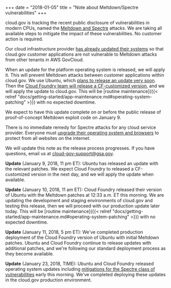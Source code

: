+++
date = "2018-01-05"
title = "Note about Meltdown/Spectre vulnerabilities"
+++

cloud.gov is tracking the recent public disclosure of vulnerabilities in modern CPUs, named the [Meltdown and Spectre](https://meltdownattack.com/) attacks. 
We are taking all available steps to mitigate the impact of these vulnerabilities. No customer action is required.

Our cloud infrastructure provider [has already updated their systems](https://aws.amazon.com/security/security-bulletins/AWS-2018-013/) so that cloud.gov customer applications are not vulnerable to Meltdown attacks from other tenants in AWS GovCloud.

When an update for the platform operating system is released, we will apply it. This will prevent Meltdown attacks between customer applications within cloud.gov. We use Ubuntu, which [plans to release an update very soon](https://insights.ubuntu.com/2018/01/04/ubuntu-updates-for-the-meltdown-spectre-vulnerabilities/). Then the [Cloud Foundry team will release a CF-customized version](https://www.cloudfoundry.org/meltdown-spectre-attacks/), and we will apply the update to cloud.gov. This will be [routine maintenance]({{< relref "docs/getting-started/app-maintenance.md#operating-system-patching" >}}) with no expected downtime.

We expect to have this update complete on or before the public release of proof-of-concept Meltdown exploit code on January 9.

There is no immediate remedy for Spectre attacks for any cloud service provider. Everyone must [upgrade their operating system and browsers](https://www.kb.cert.org/vuls/id/584653) to protect from all websites on the internet.

We will update this note as the release process progresses. If you have questions, email us at [cloud-gov-support@gsa.gov](mailto:cloud-gov-support@gsa.gov).

**Update** (January 9, 2018, 11 pm ET): Ubuntu has released an update with the relevant patches. We expect Cloud Foundry to released a CF-customized version in the next day, and we will apply the update when available.

**Update** (January 10, 2018, 11 am ET): Cloud Foundry released their version of Ubuntu with the Meltdown patches at 12:33 a.m. ET this morning. We are updating the development and staging environments of cloud.gov and testing this release, then we will proceed with our production update later today. This will be [routine maintenance]({{< relref "docs/getting-started/app-maintenance.md#operating-system-patching" >}}) with no expected downtime.

**Update** (January 11, 2018, 5 pm ET): We've completed production deployment of the Cloud Foundry version of Ubuntu with initial Meltdown patches. Ubuntu and Cloud Foundry continue to release updates with additional patches, and we're following our standard deployment process as they become available.

**Update** (January 23, 2018, TIME): Ubuntu and Cloud Foundry released operating system updates including [mitigations for the Spectre class of vulnerabilities](https://usn.ubuntu.com/usn/usn-3540-2/) early this morning. We've completed deploying these updates in the cloud.gov production environment.
